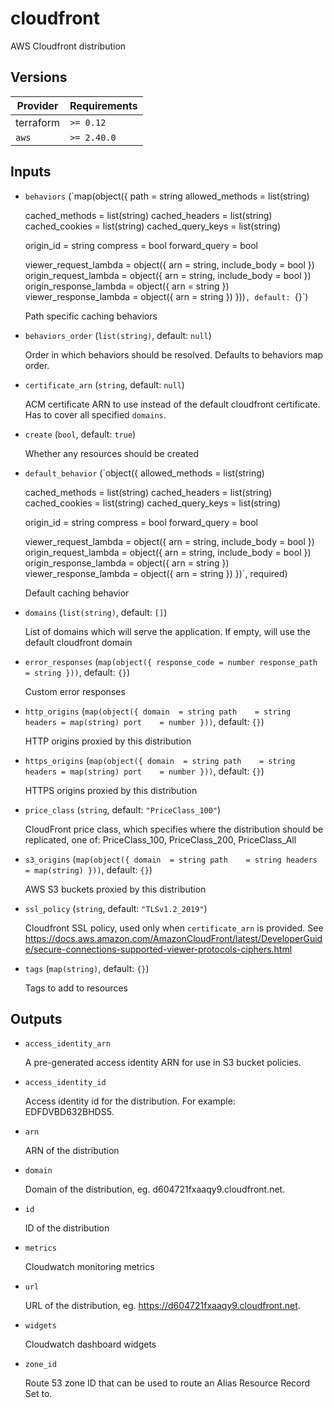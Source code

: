 # cloudfront

AWS Cloudfront distribution

<!-- bin/docs -->

## Versions

| Provider | Requirements |
|-|-|
| terraform | `>= 0.12` |
| `aws` | `>= 2.40.0` |

## Inputs

* `behaviors` (`map(object({
    path            = string
    allowed_methods = list(string)

    cached_methods    = list(string)
    cached_headers    = list(string)
    cached_cookies    = list(string)
    cached_query_keys = list(string)

    origin_id     = string
    compress      = bool
    forward_query = bool

    viewer_request_lambda  = object({ arn = string, include_body = bool })
    origin_request_lambda  = object({ arn = string, include_body = bool })
    origin_response_lambda = object({ arn = string })
    viewer_response_lambda = object({ arn = string })
  }))`, default: `{}`)

    Path specific caching behaviors

* `behaviors_order` (`list(string)`, default: `null`)

    Order in which behaviors should be resolved. Defaults to behaviors map order.

* `certificate_arn` (`string`, default: `null`)

    ACM certificate ARN to use instead of the default cloudfront certificate. Has to cover all specified `domains`.

* `create` (`bool`, default: `true`)

    Whether any resources should be created

* `default_behavior` (`object({
    allowed_methods = list(string)

    cached_methods    = list(string)
    cached_headers    = list(string)
    cached_cookies    = list(string)
    cached_query_keys = list(string)

    origin_id     = string
    compress      = bool
    forward_query = bool

    viewer_request_lambda  = object({ arn = string, include_body = bool })
    origin_request_lambda  = object({ arn = string, include_body = bool })
    origin_response_lambda = object({ arn = string })
    viewer_response_lambda = object({ arn = string })
  })`, required)

    Default caching behavior

* `domains` (`list(string)`, default: `[]`)

    List of domains which will serve the application. If empty, will use the default cloudfront domain

* `error_responses` (`map(object({
    response_code = number
    response_path = string
  }))`, default: `{}`)

    Custom error responses

* `http_origins` (`map(object({
    domain  = string
    path    = string
    headers = map(string)
    port    = number
  }))`, default: `{}`)

    HTTP origins proxied by this distribution

* `https_origins` (`map(object({
    domain  = string
    path    = string
    headers = map(string)
    port    = number
  }))`, default: `{}`)

    HTTPS origins proxied by this distribution

* `price_class` (`string`, default: `"PriceClass_100"`)

    CloudFront price class, which specifies where the distribution should be replicated, one of: PriceClass_100, PriceClass_200, PriceClass_All

* `s3_origins` (`map(object({
    domain  = string
    path    = string
    headers = map(string)
  }))`, default: `{}`)

    AWS S3 buckets proxied by this distribution

* `ssl_policy` (`string`, default: `"TLSv1.2_2019"`)

    Cloudfront SSL policy, used only when `certificate_arn` is provided. See https://docs.aws.amazon.com/AmazonCloudFront/latest/DeveloperGuide/secure-connections-supported-viewer-protocols-ciphers.html

* `tags` (`map(string)`, default: `{}`)

    Tags to add to resources



## Outputs

* `access_identity_arn`

    A pre-generated access identity ARN for use in S3 bucket policies.

* `access_identity_id`

    Access identity id for the distribution. For example: EDFDVBD632BHDS5.

* `arn`

    ARN of the distribution

* `domain`

    Domain of the distribution, eg. d604721fxaaqy9.cloudfront.net.

* `id`

    ID of the distribution

* `metrics`

    Cloudwatch monitoring metrics

* `url`

    URL of the distribution, eg. https://d604721fxaaqy9.cloudfront.net.

* `widgets`

    Cloudwatch dashboard widgets

* `zone_id`

    Route 53 zone ID that can be used to route an Alias Resource Record Set to.
